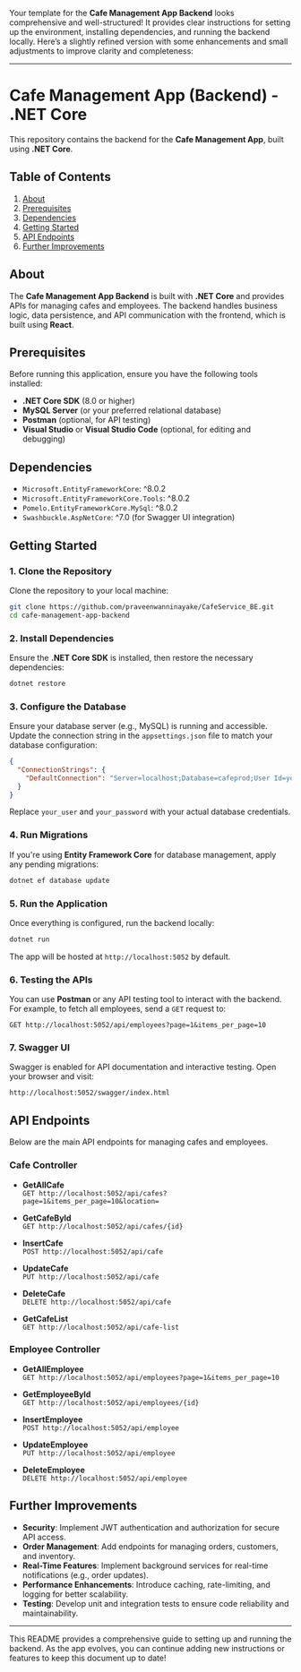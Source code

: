 Your template for the **Cafe Management App Backend** looks comprehensive and well-structured! It provides clear instructions for setting up the environment, installing dependencies, and running the backend locally. Here’s a slightly refined version with some enhancements and small adjustments to improve clarity and completeness:

---

# Cafe Management App (Backend) - .NET Core

This repository contains the backend for the **Cafe Management App**, built using **.NET Core**.

## Table of Contents

1. [About](#about)
2. [Prerequisites](#prerequisites)
3. [Dependencies](#dependencies)
4. [Getting Started](#getting-started)
5. [API Endpoints](#api-endpoints)
6. [Further Improvements](#further-improvements)

## About

The **Cafe Management App Backend** is built with **.NET Core** and provides APIs for managing cafes and employees. The backend handles business logic, data persistence, and API communication with the frontend, which is built using **React**.

## Prerequisites

Before running this application, ensure you have the following tools installed:

- **.NET Core SDK** (8.0 or higher)
- **MySQL Server** (or your preferred relational database)
- **Postman** (optional, for API testing)
- **Visual Studio** or **Visual Studio Code** (optional, for editing and debugging)

## Dependencies

- `Microsoft.EntityFrameworkCore`: ^8.0.2
- `Microsoft.EntityFrameworkCore.Tools`: ^8.0.2
- `Pomelo.EntityFrameworkCore.MySql`: ^8.0.2
- `Swashbuckle.AspNetCore`: ^7.0 (for Swagger UI integration)

## Getting Started

### 1. Clone the Repository

Clone the repository to your local machine:

```bash
git clone https://github.com/praveenwanninayake/CafeService_BE.git
cd cafe-management-app-backend
```

### 2. Install Dependencies

Ensure the **.NET Core SDK** is installed, then restore the necessary dependencies:

```bash
dotnet restore
```

### 3. Configure the Database

Ensure your database server (e.g., MySQL) is running and accessible. Update the connection string in the `appsettings.json` file to match your database configuration:

```json
{
  "ConnectionStrings": {
    "DefaultConnection": "Server=localhost;Database=cafeprod;User Id=your_user;Password=your_password;"
  }
}
```

Replace `your_user` and `your_password` with your actual database credentials.

### 4. Run Migrations

If you're using **Entity Framework Core** for database management, apply any pending migrations:

```bash
dotnet ef database update
```

### 5. Run the Application

Once everything is configured, run the backend locally:

```bash
dotnet run
```

The app will be hosted at `http://localhost:5052` by default.

### 6. Testing the APIs

You can use **Postman** or any API testing tool to interact with the backend. For example, to fetch all employees, send a `GET` request to:

```
GET http://localhost:5052/api/employees?page=1&items_per_page=10
```

### 7. Swagger UI

Swagger is enabled for API documentation and interactive testing. Open your browser and visit:

```
http://localhost:5052/swagger/index.html
```

## API Endpoints

Below are the main API endpoints for managing cafes and employees.

### **Cafe Controller**

- **GetAllCafe**  
  `GET http://localhost:5052/api/cafes?page=1&items_per_page=10&location=`

- **GetCafeById**  
  `GET http://localhost:5052/api/cafes/{id}`

- **InsertCafe**  
  `POST http://localhost:5052/api/cafe`

- **UpdateCafe**  
  `PUT http://localhost:5052/api/cafe`

- **DeleteCafe**  
  `DELETE http://localhost:5052/api/cafe`

- **GetCafeList**  
  `GET http://localhost:5052/api/cafe-list`

### **Employee Controller**

- **GetAllEmployee**  
  `GET http://localhost:5052/api/employees?page=1&items_per_page=10`

- **GetEmployeeById**  
  `GET http://localhost:5052/api/employees/{id}`

- **InsertEmployee**  
  `POST http://localhost:5052/api/employee`

- **UpdateEmployee**  
  `PUT http://localhost:5052/api/employee`

- **DeleteEmployee**  
  `DELETE http://localhost:5052/api/employee`

## Further Improvements

- **Security**: Implement JWT authentication and authorization for secure API access.
- **Order Management**: Add endpoints for managing orders, customers, and inventory.
- **Real-Time Features**: Implement background services for real-time notifications (e.g., order updates).
- **Performance Enhancements**: Introduce caching, rate-limiting, and logging for better scalability.
- **Testing**: Develop unit and integration tests to ensure code reliability and maintainability.

---

This README provides a comprehensive guide to setting up and running the backend. As the app evolves, you can continue adding new instructions or features to keep this document up to date!

